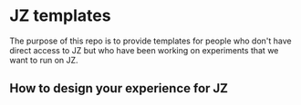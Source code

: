 # JZ templates

The purpose of this repo is to provide templates for people who don't have direct access to JZ but who have been working on experiments that we want to run on JZ.

## How to design your experience for JZ


